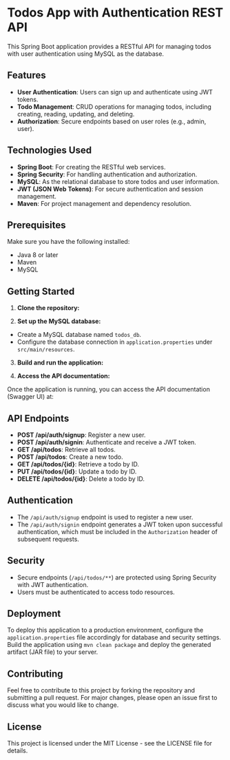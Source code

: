# Todos App with Authentication REST API

This Spring Boot application provides a RESTful API for managing todos with user authentication using MySQL as the database.

## Features

- **User Authentication**: Users can sign up and authenticate using JWT tokens.
- **Todo Management**: CRUD operations for managing todos, including creating, reading, updating, and deleting.
- **Authorization**: Secure endpoints based on user roles (e.g., admin, user).

## Technologies Used

- **Spring Boot**: For creating the RESTful web services.
- **Spring Security**: For handling authentication and authorization.
- **MySQL**: As the relational database to store todos and user information.
- **JWT (JSON Web Tokens)**: For secure authentication and session management.
- **Maven**: For project management and dependency resolution.

## Prerequisites

Make sure you have the following installed:

- Java 8 or later
- Maven
- MySQL

## Getting Started

1. **Clone the repository:**




2. **Set up the MySQL database:**

- Create a MySQL database named `todos_db`.
- Configure the database connection in `application.properties` under `src/main/resources`.

3. **Build and run the application:**





4. **Access the API documentation:**

Once the application is running, you can access the API documentation (Swagger UI) at:




## API Endpoints

- **POST /api/auth/signup**: Register a new user.
- **POST /api/auth/signin**: Authenticate and receive a JWT token.
- **GET /api/todos**: Retrieve all todos.
- **POST /api/todos**: Create a new todo.
- **GET /api/todos/{id}**: Retrieve a todo by ID.
- **PUT /api/todos/{id}**: Update a todo by ID.
- **DELETE /api/todos/{id}**: Delete a todo by ID.

## Authentication

- The `/api/auth/signup` endpoint is used to register a new user.
- The `/api/auth/signin` endpoint generates a JWT token upon successful authentication, which must be included in the `Authorization` header of subsequent requests.

## Security

- Secure endpoints (`/api/todos/**`) are protected using Spring Security with JWT authentication.
- Users must be authenticated to access todo resources.

## Deployment

To deploy this application to a production environment, configure the `application.properties` file accordingly for database and security settings. Build the application using `mvn clean package` and deploy the generated artifact (JAR file) to your server.

## Contributing

Feel free to contribute to this project by forking the repository and submitting a pull request. For major changes, please open an issue first to discuss what you would like to change.

## License

This project is licensed under the MIT License - see the LICENSE file for details.
